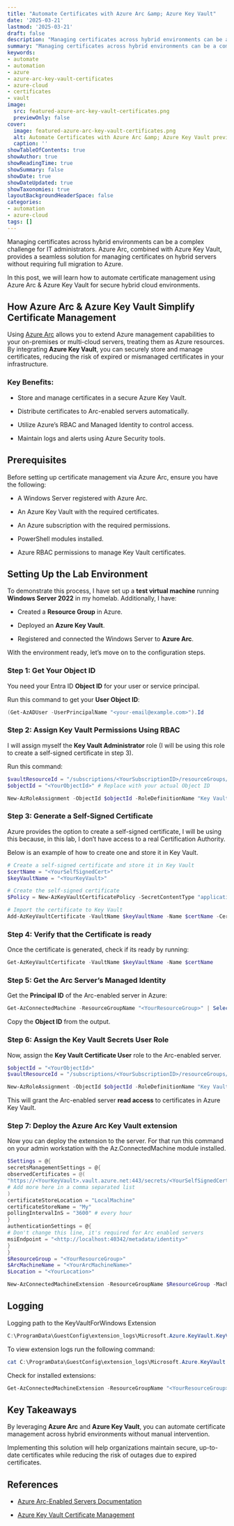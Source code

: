 ```yaml
---
title: "Automate Certificates with Azure Arc &amp; Azure Key Vault"
date: '2025-03-21'
lastmod: '2025-03-21'
draft: false
description: "Managing certificates across hybrid environments can be a complex challenge for IT administrators. Azure Arc, combined with Azure Key Vault, provides a seamless solution for managing certificates on hybrid servers without requiring full migration to Azure."
summary: "Managing certificates across hybrid environments can be a complex challenge for IT administrators. Azure Arc, combined with Azure Key Vault, provides a seamless solution for managing certificates on hybrid servers without requiring full migration to Azure."
keywords:
- automate
- automation
- azure
- azure-arc-key-vault-certificates
- azure-cloud
- certificates
- vault
image:
  src: featured-azure-arc-key-vault-certificates.png
  previewOnly: false
cover:
  image: featured-azure-arc-key-vault-certificates.png
  alt: Automate Certificates with Azure Arc &amp; Azure Key Vault preview
  caption: ''
showTableOfContents: true
showAuthor: true
showReadingTime: true
showSummary: false
showDate: true
showDateUpdated: true
showTaxonomies: true
layoutBackgroundHeaderSpace: false
categories:
- automation
- azure-cloud
tags: []
---
```


Managing certificates across hybrid environments can be a complex challenge for IT administrators. Azure Arc, combined with Azure Key Vault, provides a seamless solution for managing certificates on hybrid servers without requiring full migration to Azure.

In this post, we will learn how to automate certificate management using Azure Arc & Azure Key Vault for secure hybrid cloud environments.

## **How Azure Arc & Azure Key Vault Simplify Certificate Management**

Using [Azure Arc](/securing-tier-0-systems-in-azure-arc/) allows you to extend Azure management capabilities to your on-premises or multi-cloud servers, treating them as Azure resources. By integrating **Azure Key Vault**, you can securely store and manage certificates, reducing the risk of expired or mismanaged certificates in your infrastructure.

### **Key Benefits:**

- Store and manage certificates in a secure Azure Key Vault.

- Distribute certificates to Arc-enabled servers automatically.

- Utilize Azure’s RBAC and Managed Identity to control access.

- Maintain logs and alerts using Azure Security tools.

## **Prerequisites**

Before setting up certificate management via Azure Arc, ensure you have the following:

- A Windows Server registered with Azure Arc.

- An Azure Key Vault with the required certificates.

- An Azure subscription with the required permissions.

- PowerShell modules installed.

- Azure RBAC permissions to manage Key Vault certificates.

## **Setting Up the Lab Environment**

To demonstrate this process, I have set up a **test virtual machine** running **Windows Server 2022** in my homelab. Additionally, I have:

- Created a **Resource Group** in Azure.

- Deployed an **Azure Key Vault**.

- Registered and connected the Windows Server to **Azure Arc**.

With the environment ready, let’s move on to the configuration steps.

### **Step 1: Get Your Object ID**

You need your Entra ID **Object ID** for your user or service principal.

Run this command to get your **User Object ID**:

```powershell
(Get-AzADUser -UserPrincipalName "<your-email@example.com>").Id
```

### **Step 2: Assign Key Vault Permissions Using RBAC**

I will assign myself the **Key Vault Administrator** role (I will be using this role to create a self-signed certificate in step 3).

Run this command:

```powershell
$vaultResourceId = "/subscriptions/<YourSubscriptionID>/resourceGroups/<MyResourceGroup>/providers/Microsoft.KeyVault/vaults/<YourKeyVault>"
$objectId = "<YourObjectId>" # Replace with your actual Object ID

New-AzRoleAssignment -ObjectId $objectId -RoleDefinitionName "Key Vault Administrator" -Scope $vaultResourceId
```

### **Step 3: Generate a Self-Signed Certificate**

Azure provides the option to create a self-signed certificate, I will be using this because, in this lab, I don’t have access to a real Certification Authority.

Below is an example of how to create one and store it in Key Vault.

```powershell
# Create a self-signed certificate and store it in Key Vault
$certName = "<YourSelfSignedCert>"
$keyVaultName = "<YourKeyVault>"

# Create the self-signed certificate
$Policy = New-AzKeyVaultCertificatePolicy -SecretContentType "application/x-pkcs12" -SubjectName "CN=contoso.com" -IssuerName "Self" -ValidityInMonths 12 -ReuseKeyOnRenewal

# Import the certificate to Key Vault
Add-AzKeyVaultCertificate -VaultName $keyVaultName -Name $certName -CertificatePolicy $Policy
```

### **Step 4: Verify that the Certificate is ready**

Once the certificate is generated, check if its ready by running:

```powershell
Get-AzKeyVaultCertificate -VaultName $keyVaultName -Name $certName
```

### **Step 5: Get the Arc Server’s Managed Identity**

Get the **Principal ID** of the Arc-enabled server in Azure:

```powershell
Get-AzConnectedMachine -ResourceGroupName "<YourResourceGroup>" | Select IdentityPrincipalId
```

Copy the **Object ID** from the output.

### **Step 6: Assign the Key Vault Secrets User Role**

Now, assign the **Key Vault Certificate User** role to the Arc-enabled server.

```powershell
$objectId = "<YourObjectId>"
$vaultResourceId = "/subscriptions/<YourSubscriptionID>/resourceGroups/<YourResourceGroup>/providers/Microsoft.KeyVault/vaults/<YourKeyVault>"

New-AzRoleAssignment -ObjectId $objectId -RoleDefinitionName "Key Vault Certificate User" -Scope $vaultResourceId
```

This will grant the Arc-enabled server **read access** to certificates in Azure Key Vault.

### **Step 7: Deploy the Azure Arc Key Vault** **extension**

Now you can deploy the extension to the server. For that run this command on your admin workstation with the Az.ConnectedMachine module installed.

```powershell
$Settings = @{
secretsManagementSettings = @{
observedCertificates = @(
"https://<YourKeyVault>.vault.azure.net:443/secrets/<YourSelfSignedCert>"
# Add more here in a comma separated list
)
certificateStoreLocation = "LocalMachine"
certificateStoreName = "My"
pollingIntervalInS = "3600" # every hour
}
authenticationSettings = @{
# Don't change this line, it's required for Arc enabled servers
msiEndpoint = "<http://localhost:40342/metadata/identity>"
}
}
$ResourceGroup = "<YourResourceGroup>"
$ArcMachineName = "<YourArcMachineName>"
$Location = "<YourLocation>"

New-AzConnectedMachineExtension -ResourceGroupName $ResourceGroup -MachineName $ArcMachineName -Name "KeyVaultForWindows" -Location $Location -Publisher "Microsoft.Azure.KeyVault" -ExtensionType "KeyVaultForWindows" -Setting $Settings
```

## Logging

Logging path to the KeyVaultForWindows Extension

```powershell
C:\ProgramData\GuestConfig\extension_logs\Microsoft.Azure.KeyVault.KeyVaultForWindows\
```

To view extension logs run the following command:

```powershell
cat C:\ProgramData\GuestConfig\extension_logs\Microsoft.Azure.KeyVault.KeyVaultForWindows\akvvm_service_2025-03-19_21-56-29.19.log
```

Check for installed extensions:

```powershell
Get-AzConnectedMachineExtension -ResourceGroupName "<YourResourceGroup>" -MachineName "<YourArcMachineName>"
```

## **Key Takeaways**

By leveraging **Azure Arc** and **Azure Key Vault**, you can automate certificate management across hybrid environments without manual intervention.

Implementing this solution will help organizations maintain secure, up-to-date certificates while reducing the risk of outages due to expired certificates.

## **References**

- [Azure Arc-Enabled Servers Documentation](https://learn.microsoft.com/en-us/azure/azure-arc/servers/overview)

- [Azure Key Vault Certificate Management](https://learn.microsoft.com/en-us/azure/key-vault/certificates/)
